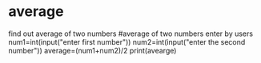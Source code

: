 # average
find out average of two numbers
#average of two numbers enter by users
num1=int(input("enter first number"))
num2=int(input("enter the second number"))
average=(num1+num2)/2
print(avearge)
